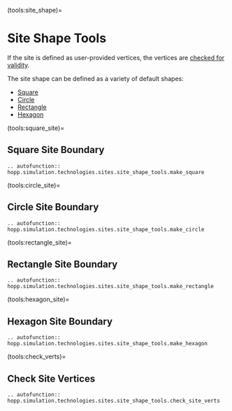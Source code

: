 (tools:site_shape)=
# Site Shape Tools

If the site is defined as user-provided vertices, the vertices are [checked for validity](tools:check_verts).

The site shape can be defined as a variety of default shapes:
- [Square](tools:square_site)
- [Circle](tools:circle_site)
- [Rectangle](tools:rectangle_site)
- [Hexagon](tools:hexagon_site)
<!-- 
```{eval-rst}
.. automodule:: hopp.simulation.technologies.sites.site_shape_tools
``` -->

(tools:square_site)=
## Square Site Boundary

```{eval-rst}
.. autofunction:: hopp.simulation.technologies.sites.site_shape_tools.make_square
```

(tools:circle_site)=
## Circle Site Boundary

```{eval-rst}
.. autofunction:: hopp.simulation.technologies.sites.site_shape_tools.make_circle
```

(tools:rectangle_site)=
## Rectangle Site Boundary

```{eval-rst}
.. autofunction:: hopp.simulation.technologies.sites.site_shape_tools.make_rectangle
```

(tools:hexagon_site)=
## Hexagon Site Boundary

```{eval-rst}
.. autofunction:: hopp.simulation.technologies.sites.site_shape_tools.make_hexagon
```


(tools:check_verts)=
## Check Site Vertices

```{eval-rst}
.. autofunction:: hopp.simulation.technologies.sites.site_shape_tools.check_site_verts
```
